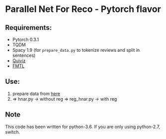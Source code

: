 # Parallel Net For Reco  - Pytorch flavor

## Requirements:
    
- Pytorch 0.3.1
- TQDM
- Spacy 1.9 (for `prepare_data.py` to tokenize reviews and split in sentences)
- [Quiviz](https://github.com/cedias/Quiviz)
- [FMTL](https://github.com/cedias/FMTL)


## Use:

1) prepare data from [here](http://jmcauley.ucsd.edu/data/amazon/)
2) => hnar.py -> without reg
   => reg_hnar.py -> with reg



## Note
This code has been written for python-3.6. If you are only using python-2.7, switch. 


